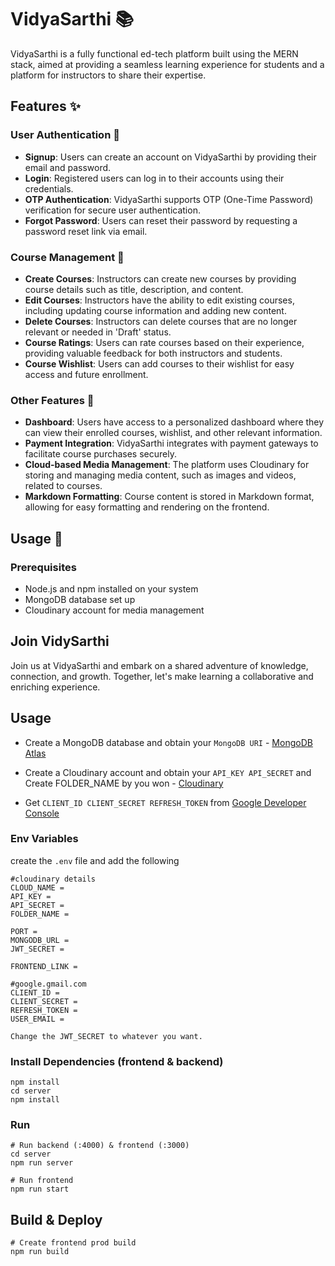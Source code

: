 # VidyaSarthi 📚

VidyaSarthi is a fully functional ed-tech platform built using the MERN stack, aimed at providing a seamless learning experience for students and a platform for instructors to share their expertise.

## Features ✨

### User Authentication 🔐

- **Signup**: Users can create an account on VidyaSarthi by providing their email and password.
- **Login**: Registered users can log in to their accounts using their credentials.
- **OTP Authentication**: VidyaSarthi supports OTP (One-Time Password) verification for secure user authentication.
- **Forgot Password**: Users can reset their password by requesting a password reset link via email.

### Course Management 📝

- **Create Courses**: Instructors can create new courses by providing course details such as title, description, and content.
- **Edit Courses**: Instructors have the ability to edit existing courses, including updating course information and adding new content.
- **Delete Courses**: Instructors can delete courses that are no longer relevant or needed in 'Draft' status.
- **Course Ratings**: Users can rate courses based on their experience, providing valuable feedback for both instructors and students.
- **Course Wishlist**: Users can add courses to their wishlist for easy access and future enrollment.


### Other Features 🌟

- **Dashboard**: Users have access to a personalized dashboard where they can view their enrolled courses, wishlist, and other relevant information.
- **Payment Integration**: VidyaSarthi integrates with payment gateways to facilitate course purchases securely.
- **Cloud-based Media Management**: The platform uses Cloudinary for storing and managing media content, such as images and videos, related to courses.
- **Markdown Formatting**: Course content is stored in Markdown format, allowing for easy formatting and rendering on the frontend.

## Usage 🚀

### Prerequisites

- Node.js and npm installed on your system
- MongoDB database set up
- Cloudinary account for media management

## Join VidySarthi

Join us at VidyaSarthi and embark on a shared adventure of knowledge, connection, and growth. Together, let's make learning a collaborative and enriching experience.

## Usage

- Create a MongoDB database and obtain your `MongoDB URI` - [MongoDB Atlas](https://www.mongodb.com/cloud/atlas/register)
- Create a Cloudinary account and obtain your `API_KEY API_SECRET` and Create FOLDER_NAME by you won - [Cloudinary](https://cloudinary.com/)

- Get `CLIENT_ID CLIENT_SECRET REFRESH_TOKEN`
  from [Google Developer Console](https://console.cloud.google.com/welcome?project=eateasy-405214)

### Env Variables

create the `.env` file and add the following

```
#cloudinary details
CLOUD_NAME =
API_KEY =
API_SECRET =
FOLDER_NAME =

PORT =
MONGODB_URL =
JWT_SECRET =

FRONTEND_LINK =

#google.gmail.com
CLIENT_ID =
CLIENT_SECRET =
REFRESH_TOKEN =
USER_EMAIL =

Change the JWT_SECRET to whatever you want.

```
### Install Dependencies (frontend & backend)
```
npm install
cd server
npm install
```

### Run

```
# Run backend (:4000) & frontend (:3000)
cd server
npm run server

# Run frontend
npm run start
```

## Build & Deploy

```
# Create frontend prod build
npm run build
```
